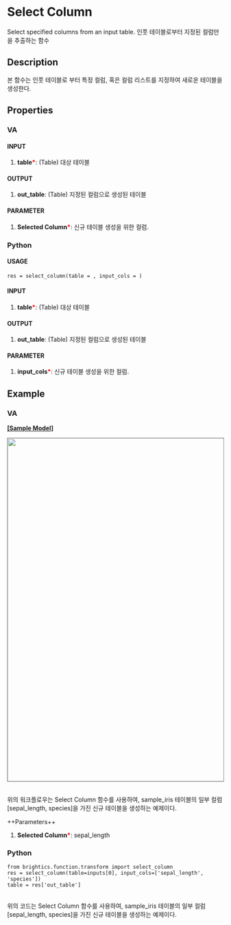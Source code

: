 # Select Column
Select specified columns from an input table.
인풋 테이블로부터 지정된 컬럼만을 추출하는 함수

## Description

본 함수는 인풋 테이블로 부터 특정 컬럼, 혹은 컬럼 리스트를 지정하여 새로운 테이블을 생성한다. 



## Properties
### VA
#### INPUT
1. **table**<b style="color:red">*</b>: (Table) 대상 테이블
#### OUTPUT
1. **out_table**: (Table) 지정된 컬럼으로 생성된 테이블
#### PARAMETER
1. **Selected Column**<b style="color:red">*</b>: 신규 테이블 생성을 위한 컬럼.



### Python
#### USAGE

```
res = select_column(table = , input_cols = )
```


#### INPUT
1. **table**<b style="color:red">*</b>: (Table) 대상 테이블
#### OUTPUT
1. **out_table**: (Table) 지정된 컬럼으로 생성된 테이블
#### PARAMETER
1. **input_cols**<b style="color:red">*</b>: 신규 테이블 생성을 위한 컬럼.


## Example
### VA

**<a href="/static/help/python/sample_model/select_column.json" download>[Sample Model]</a>**

<img src="/static/help/python/sample_model_img/select_column.PNG"  width="800px" style="border: 1px solid gray" >

<br> 위의 워크플로우는 Select Column 함수를 사용하여, sample_iris 테이블의 일부 컬럼 [sepal_length, species]을 가진 신규 테이블을 생성하는 예제이다. 


++Parameters++
1. **Selected Column**<b style="color:red">*</b>: sepal_length


### Python

```
from brightics.function.transform import select_column
res = select_column(table=inputs[0], input_cols=['sepal_length', 'species'])
table = res['out_table']
```

<br>위의 코드는 Select Column 함수를 사용하여, sample_iris 테이블의 일부 컬럼 [sepal_length, species]을 가진 신규 테이블을 생성하는 예제이다. 
